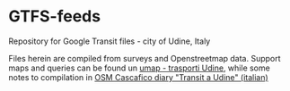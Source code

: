 # GTFS-feeds
Repository for Google Transit files - city of Udine, Italy

Files herein are compiled from surveys and Openstreetmap data. Support maps and queries can be found un [umap - trasporti Udine](http://umap.openstreetmap.fr/it/map/trasporto-urbano-saf-udine_87451), while some notes to compilation in [OSM Cascafico diary "Transit a Udine" (italian)](http://www.openstreetmap.org/user/Cascafico/diary/38796)
